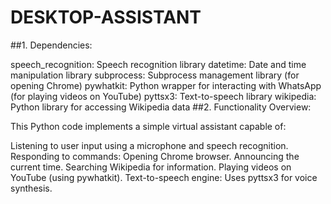 # DESKTOP-ASSISTANT
##1. Dependencies:

speech_recognition: Speech recognition library
datetime: Date and time manipulation library
subprocess: Subprocess management library (for opening Chrome)
pywhatkit: Python wrapper for interacting with WhatsApp (for playing videos on YouTube)
pyttsx3: Text-to-speech library
wikipedia: Python library for accessing Wikipedia data
##2. Functionality Overview:

This Python code implements a simple virtual assistant capable of:

Listening to user input using a microphone and speech recognition.
Responding to commands:
Opening Chrome browser.
Announcing the current time.
Searching Wikipedia for information.
Playing videos on YouTube (using pywhatkit).
Text-to-speech engine: Uses pyttsx3 for voice synthesis.

